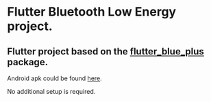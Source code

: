 # Flutter Bluetooth Low Energy project.

## Flutter project based on the [flutter_blue_plus](https://pub.dev/packages/flutter_blue_plus) package.

Android apk could be found [here](https://drive.google.com/file/d/1UlAdhKqqbSqItRcKROZLGoC2-f6K2gPb/view?usp=sharing).

No additional setup is required.